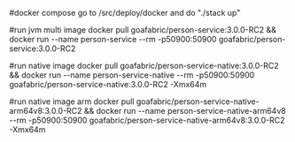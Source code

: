 #docker compose
go to /src/deploy/docker and do "./stack up"

#run jvm multi image
docker pull goafabric/person-service:3.0.0-RC2 && docker run --name person-service --rm -p50900:50900 goafabric/person-service:3.0.0-RC2

#run native image
docker pull goafabric/person-service-native:3.0.0-RC2 && docker run --name person-service-native --rm -p50900:50900 goafabric/person-service-native:3.0.0-RC2 -Xmx64m

#run native image arm
docker pull goafabric/person-service-native-arm64v8:3.0.0-RC2 && docker run --name person-service-native-arm64v8 --rm -p50900:50900 goafabric/person-service-native-arm64v8:3.0.0-RC2 -Xmx64m
